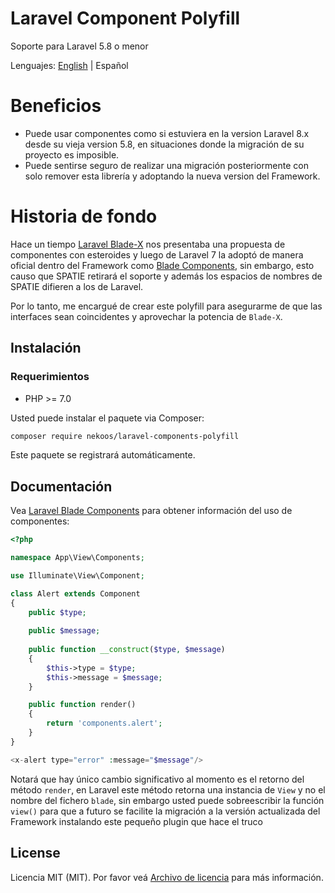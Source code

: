 # Laravel Component Polyfill
Soporte para Laravel 5.8 o menor

Lenguajes: [English](README.md) | Español

# Beneficios
- Puede usar componentes como si estuviera en la version Laravel 8.x desde su vieja version 
  5.8, en situaciones donde la migración de su proyecto es imposible.
- Puede sentirse seguro de realizar una migración posteriormente con solo remover esta librería y adoptando la nueva 
  version del Framework.

# Historia de fondo

Hace un tiempo [Laravel Blade-X](https://spatie.be/docs/laravel-blade-x/v2/introduction) nos presentaba una propuesta de 
componentes con esteroides y luego de Laravel 7 la adoptó de manera oficial dentro del Framework
como [Blade Components](https://laravel.com/docs/8.x/blade#components), sin embargo, esto causo que SPATIE retirará el
soporte y además los espacios de nombres de SPATIE difieren a los de Laravel. 

Por lo tanto, me encargué de crear este polyfill para asegurarme de que las interfaces sean coincidentes y aprovechar la 
potencia de `Blade-X`.

## Instalación

### Requerimientos
- PHP >= 7.0

Usted puede instalar el paquete via Composer:

```bash
composer require nekoos/laravel-components-polyfill
```
Este paquete se registrará automáticamente.

## Documentación

Vea [Laravel Blade Components](https://laravel.com/docs/8.x/blade#components) para obtener información del uso de
componentes:   

```php
<?php

namespace App\View\Components;

use Illuminate\View\Component;

class Alert extends Component
{
    public $type;
    
    public $message;
    
    public function __construct($type, $message)
    {
        $this->type = $type;
        $this->message = $message;
    }

    public function render()
    {
        return 'components.alert';
    }
}
```

```php
<x-alert type="error" :message="$message"/>
```

Notará que hay único cambio significativo al momento es el retorno del método `render`, en Laravel este método retorna 
una instancia de `View` y no el nombre del fichero `blade`, sin embargo usted puede sobreescribir la función `view()`
para que a futuro se facilite la migración a la versión actualizada del Framework instalando este pequeño plugin que 
hace el truco 

## License

Licencia MIT (MIT). Por favor veá [Archivo de licencia](LICENSE.md) para más información.